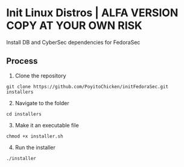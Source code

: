 # Init Linux Distros | ALFA VERSION COPY AT YOUR OWN RISK
Install DB and CyberSec dependencies for FedoraSec

## Process
1. Clone the repository  
```
git clone https://github.com/PoyitoChicken/initFedoraSec.git installers
```
2. Navigate to the folder
```
cd installers
```
3. Make it an executable file
```
chmod +x installer.sh
```
4. Run the installer
```
./installer
```
